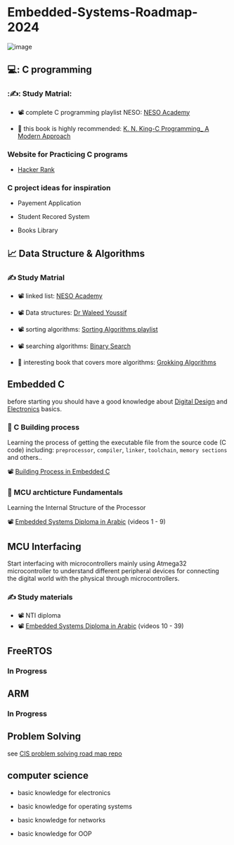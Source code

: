 # Embedded-Systems-Roadmap-2024

![image](https://github.com/CIS-Team/Embedded-Systems-Roadmap-2024/assets/112733878/dcf7055a-104a-4a43-bf30-88110c880605)



## 💻: C programming
 ### :✍️: Study Matrial:
 - 📽️ complete C programming playlist NESO: [NESO Academy](https://www.youtube.com/watch?v=rLf3jnHxSmU&list=PLBlnK6fEyqRggZZgYpPMUxdY1CYkZtARR)

 - 📘 this book is highly recommended: [K. N. King-C Programming_ A Modern Approach](https://www.amazon.com/C-Programming-Modern-Approach-2nd/dp/0393979504)

 ### Website for Practicing C programs 
 - [Hacker Rank](https://www.hackerrank.com/)


### C project ideas for inspiration
-  Payement Application

-  Student Recored System

-  Books Library

 ## 📈 Data Structure & Algorithms
 ### ✍️ Study Matrial
- 📽️ linked list:  [NESO Academy](https://www.youtube.com/watch?v=R9PTBwOzceo&list=PLpYOpjNLz0aGIL9xaFHbw16uEmFxzy2rs)
 
- 📽️ Data structures: [Dr Waleed Youssif](https://www.youtube.com/watch?v=cGgzFPRLl4o&list=PLoK2Lr1miEm-5zCzKE8siQezj9rvQlnca)

- 📽️ sorting algorithms: [Sorting Algorithms playlist](https://www.youtube.com/playlist?list=PL2_aWCzGMAwKedT2KfDMB9YA5DgASZb3U)

- 📽️ searching algorithms: [Binary Search](https://youtu.be/kleyhFIsU5E?si=AF5bIkxAapUQN03v)
- 📘 interesting book that covers more algorithms: [Grokking Algorithms](https://www.amazon.com/Grokking-Algorithms-illustrated-programmers-curious/dp/1617292230) 
 
## Embedded C

before starting you should have a good knowledge about [Digital Design](https://www.youtube.com/playlist?list=PLoK2Lr1miEm8b6Vv5zAfsbMEPZ1C7fCQw) and [Electronics](https://www.youtube.com/playlist?list=PLww54WQ2wa5rOJ7FcXxi-CMNgmpybv7ei) basics.

### 🔷 C Building process
Learning the process of getting the executable file from the source code (C code) including:
`preprocessor`, `compiler`, `linker`, `toolchain`, `memory sections` and others..

📽️ [Building Process in Embedded C](https://www.youtube.com/playlist?list=PLvi6ckOTPjGY3B-0WgYzjmE7eeLDLVws1)

### 🔷 MCU archticture Fundamentals 
Learning the Internal Structure of the Processor 

📽️ [Embedded Systems Diploma in Arabic](https://youtube.com/playlist?list=PLoiqjtgvXf9e2VJk8GWEXwECPM_7JRwkE&feature=shared) (videos 1 - 9)

## MCU Interfacing
 Start interfacing with microcontrollers mainly using Atmega32 microcontroller to understand different peripheral devices for connecting the digital world with the physical through microcontrollers.
 
### ✍️ Study materials

- 📽️ NTI diploma 
- 📽️ [Embedded Systems Diploma in Arabic](https://youtube.com/playlist?list=PLoiqjtgvXf9e2VJk8GWEXwECPM_7JRwkE&feature=shared) (videos 10 - 39)

## FreeRTOS 
### In Progress

## ARM
### In Progress

## Problem Solving
see [CIS problem solving road map repo](https://github.com/CIS-Team/ProblemSolving-Squad)

## computer science 

- basic knowledge for electronics

- basic knowledge for operating systems

- basic knowledge for networks

- basic knowledge for OOP





